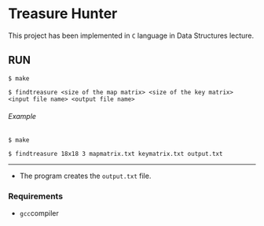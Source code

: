 # Treasure Hunter

 This project has been implemented in `C` language in Data Structures lecture. 

## RUN

`$ make`

`$ findtreasure <size of the map matrix> <size of the key matrix> <input file name> <output file name>`

###### Example

`$ make` 

`$ findtreasure 18x18 3 mapmatrix.txt keymatrix.txt output.txt` 

---

- The program creates the `output.txt` file.

### Requirements

- `gcc`compiler
